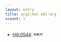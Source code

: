 ```yaml
---
layout: entry
title: arg2:hon obl:arg
vcount: 1
---
```

- <a target='blank' href='/lim-annodoc/verb/0544/'>Hill:0544</a>: མཇལ་